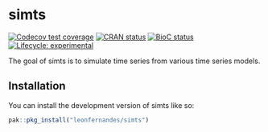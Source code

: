 
<!-- README.md is generated from README.Rmd. Please edit that file -->

# simts

<!-- badges: start -->

[![Codecov test
coverage](https://codecov.io/gh/leonfernandes/simts/branch/master/graph/badge.svg)](https://app.codecov.io/gh/leonfernandes/simts?branch=master)
[![CRAN
status](https://www.r-pkg.org/badges/version/simts)](https://CRAN.R-project.org/package=simts)
[![BioC
status](http://www.bioconductor.org/shields/build/release/bioc/simts.svg)](https://bioconductor.org/checkResults/release/bioc-LATEST/simts)
[![Lifecycle:
experimental](https://img.shields.io/badge/lifecycle-experimental-orange.svg)](https://lifecycle.r-lib.org/articles/stages.html#experimental)
<!-- badges: end -->

The goal of simts is to simulate time series from various time series
models.

## Installation

You can install the development version of simts like so:

``` r
pak::pkg_install("leonfernandes/simts")
```
